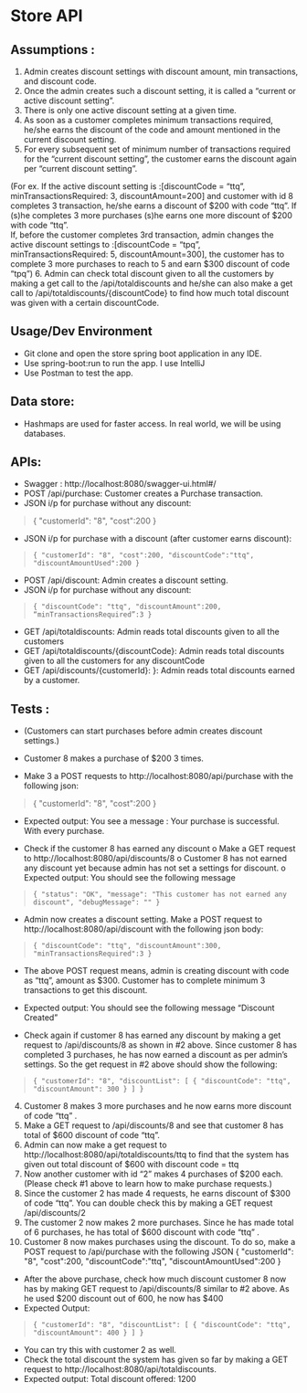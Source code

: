 # Store API

## Assumptions :
   1.	Admin creates discount settings with discount amount, min transactions, and discount code.
   2.	Once the admin creates such a discount setting, it is called a “current or active discount setting”.
   3.	There is only one active discount setting at a given time.
   4.	As soon as a customer completes minimum transactions required, he/she earns the discount of the code and amount mentioned in the current discount setting.
   5.	For every subsequent set of minimum number of transactions required for the “current discount setting”, the customer earns the discount again per “current discount setting”. 
   
   (For ex. If the active discount setting is :[discountCode = “ttq”, minTransactionsRequired: 3, discountAmount=200] and customer with id 8 completes 3 transaction, he/she earns a discount of $200 with code “ttq”. 
   If (s)he completes 3 more purchases (s)he earns one more discount of $200 with code “ttq”.  
   If, before the customer completes 3rd transaction, admin changes the active discount settings to :[discountCode = “tpq”, minTransactionsRequired: 5, discountAmount=300], the customer has to complete 3 more purchases to reach to 5 and earn $300 discount of code “tpq”)
   6.	 Admin can check total discount given to all the customers by making a get call to the /api/totaldiscounts and he/she can also make a get call to /api/totaldiscounts/{discountCode} to find how much total discount was given with a certain discountCode.

## Usage/Dev Environment 
*	Git clone and open the store spring boot application in any IDE.
*	Use spring-boot:run to run the app. I use IntelliJ
*	Use Postman to test the app. 

## Data store:
* Hashmaps are used for faster access. In real world, we will be using databases.

## APIs: 

* Swagger : http://localhost:8080/swagger-ui.html#/
* POST /api/purchase: Customer creates a Purchase transaction. 
* JSON i/p for purchase without any discount: 
	
> {
> 	"customerId": "8",
> 	"cost":200
> }

* JSON i/p for purchase with a discount (after customer earns discount): 
> `{
> 	"customerId": "8",
> 	"cost":200,
>    "discountCode":"ttq",
> 	"discountAmountUsed":200
> }`

* POST /api/discount: Admin creates a discount setting.
* JSON i/p for purchase without any discount: 
> `{
> 	"discountCode": "ttq",
> 	"discountAmount":200,
> 	“minTransactionsRequired”:3
> }`

* GET /api/totaldiscounts: Admin reads total discounts given to all the customers
* GET /api/totaldiscounts/{discountCode}: Admin reads total discounts given to all the customers for any discountCode
* GET /api/discounts/{customerId}: }: Admin reads total discounts earned by a customer.

## Tests : 
* (Customers can start purchases before admin creates discount settings.)

* Customer 8 makes a purchase of $200 3 times.
* Make 3 a POST requests to http://localhost:8080/api/purchase with the following json:
> {
> 	"customerId": "8",
> 	"cost":200
> }

* Expected output: You see a message : Your purchase is successful. With every purchase.

* Check if the customer 8 has earned any discount 
	o	Make a GET request to http://localhost:8080/api/discounts/8
	o	Customer 8 has not earned any discount yet because admin has not set a settings for discount.
	o	Expected output: You should see the following message
> `{
> "status": "OK",
> "message": "This customer has not earned any discount",
> "debugMessage": ""
> }`

* Admin now creates a discount setting.
	Make a POST request to http://localhost:8080/api/discount with the following json body:
> `{
> 		"discountCode": "ttq",
> 		"discountAmount":300,
> 		"minTransactionsRequired":3
> }
`
* The above POST request means, admin is creating discount with code as “ttq”, amount as $300. Customer has to complete minimum 3 transactions to get this discount. 
* Expected output: You should see the following message
“Discount Created” 

* Check again if customer 8 has earned any discount by making a get request to /api/discounts/8 as shown in #2 above. Since customer 8 has completed 3 purchases, he has now earned a discount as per admin’s settings. So the get request in #2 above should show the following:
> `{
>     "customerId": "8",
>     "discountList": [
>                              {
>             "discountCode": "ttq",
>             "discountAmount": 300
>        }
>     ]
> }`
4.	Customer 8 makes 3 more purchases and he now earns more discount of code “ttq” .
5.	Make a GET request to /api/discounts/8 and see that customer 8 has total of $600 discount of code “ttq”. 
6.	Admin can now make a get request to http://localhost:8080/api/totaldiscounts/ttq to find that the system has given out total discount of  $600 with discount code = ttq
7.	Now another customer with id “2” makes 4 purchases of $200 each. (Please check #1 above to learn how to make purchase requests.)
8.	Since the customer 2 has made 4 requests, he earns discount of $300 of code “ttq”. You can double check this by making a GET request /api/discounts/2
9.	The customer 2 now makes 2 more purchases. Since he has made total of 6 purchases, he has total of $600 discount with code “ttq” .
10.	Customer 8 now makes purchases using the discount. To do so, make a POST request to /api/purchase with the following JSON
{
	"customerId": "8",
	"cost":200,
	"discountCode":"ttq",
	"discountAmountUsed":200
}

* After the above purchase, check how much discount customer 8 now has by making GET request to /api/discounts/8 similar to #2 above. As he used $200 discount out of 600, he now has $400
* Expected Output:
> `{
>     "customerId": "8",
>     "discountList": [
>         {
>             "discountCode": "ttq",
>             "discountAmount": 400
>         }
>     ]
> }`
* You can try this with customer 2 as well.
* Check the total discount the system has given so far by making a GET request to http://localhost:8080/api/totaldiscounts. 
* Expected output: Total discount offered: 1200




